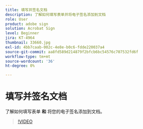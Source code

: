 ```yaml
---
title: 填写并签名文档
description: 了解如何填写表单并将电子签名添加到文档
role: User
product: adobe sign
solution: Acrobat Sign
level: Beginner
jira: KT-4964
thumbnail: 33660.jpg
exl-id: 4bb7caab-002c-4e8e-b0c6-fdde220037a4
source-git-commit: aa8fd589d214879f2bfcb6bc54576c707532fd6f
workflow-type: tm+mt
source-wordcount: '36'
ht-degree: 0%

---
```


# 填写并签名文档

了解如何填写表单 **和** 将您的电子签名添加到文档。

>[!VIDEO](https://video.tv.adobe.com/v/33660?quality=12&learn=on&hidetitle=true)
